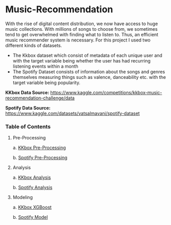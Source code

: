 # Music-Recommendation

With the rise of digital content distribution, we now have access to huge music collections. With millions of songs to choose from, we sometimes tend to get overwhelmed with finding what to listen to. Thus, an efficient music recommender system is necessary.
For this project I used two different kinds of datasets. 
- The Kkbox dataset which consist of metadata of each unique user and with the target variable being whether the user has had recurring listening events within a month
- The Spotify Dataset consists of information about the songs and genres themselves measuring things such as valence, danceability etc. with the target variable being popularity.

**KKbox Data Source:** https://www.kaggle.com/competitions/kkbox-music-recommendation-challenge/data

**Spotify Data Source:** https://www.kaggle.com/datasets/vatsalmavani/spotify-dataset

### Table of Contents

1. Pre-Processing

    a. [KKbox Pre-Processing](https://github.com/ekwaning/Music-Recommendation/blob/main/Notebooks/Pre-Processing/KKbox%20.ipynb)
    
    b. [Spotify Pre-Processing](https://github.com/ekwaning/Music-Recommendation/blob/main/Notebooks/Pre-Processing/Spotify.ipynb)
    
2. Analysis

    a. [KKbox Analysis](https://github.com/ekwaning/Music-Recommendation/blob/main/Notebooks/Analysis/KKbox%20Analysis.ipynb)
    
    b. [Spotify Analysis](https://github.com/ekwaning/Music-Recommendation/blob/main/Notebooks/Analysis/Spotify%20Analysis.ipynb)
    
    
3. Modeling

    a. [KKbox XGBoost](https://github.com/ekwaning/Music-Recommendation/blob/main/Notebooks/Modeling/KKbox%20XGBoost.ipynb)
    
    b. [Spotify Model](https://github.com/ekwaning/Music-Recommendation/blob/main/Notebooks/Modeling/Spotify%20Modeling.ipynb)
    
